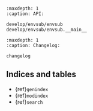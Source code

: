 ```{include} ../../README.md

```

```{toctree}
:maxdepth: 1
:caption: API:

develop/envsub/envsub
develop/envsub/envsub.__main__
```

```{toctree}
:maxdepth: 1
:caption: Changelog:

changelog
```

## Indices and tables

- {ref}`genindex`
- {ref}`modindex`
- {ref}`search`
